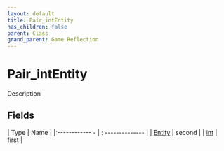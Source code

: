 ```yaml
---
layout: default
title: Pair_intEntity
has_children: false
parent: Class
grand_parent: Game Reflection
---
```

# Pair_intEntity
Description 

## Fields
| Type | Name |
|:------------ - | : -------------- |
| [Entity](game-reflection/classes/entity.md) | second |
| [int](game-reflection/enums/int.md) | first |
